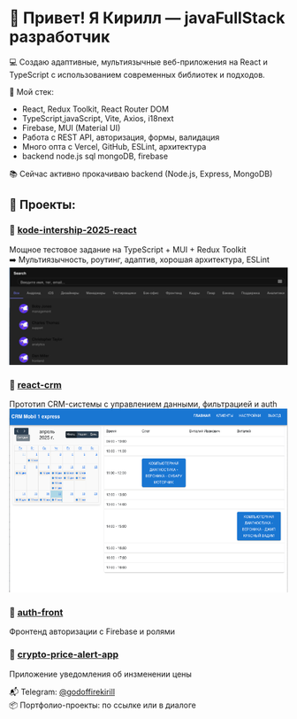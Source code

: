 # 👋 Привет! Я Кирилл — javaFullStack разработчик

💻 Создаю адаптивные, мультиязычные веб-приложения на React и TypeScript с использованием современных библиотек и подходов.  

🚀 Мой стек:
- React, Redux Toolkit, React Router DOM
- TypeScript,javaScript, Vite, Axios, i18next
- Firebase, MUI (Material UI)
- Работа с REST API, авторизация, формы, валидация
- Много опта с Vercel, GitHub, ESLint, архитектура
- backend node.js sql mongoDB, firebase 

📚 Сейчас активно прокачиваю backend (Node.js, Express, MongoDB)


## 💼 Проекты:

### 🔹 [kode-intership-2025-react](https://github.com/godoffirekirill/kode-intership-2025-react)  
Мощное тестовое задание на TypeScript + MUI + Redux Toolkit  
➡️ Мультиязычность, роутинг, адаптив, хорошая архитектура, ESLint
![Темная тема](https://github.com/godoffirekirill/kode-intership-2025-react/blob/main/screenshots/Screenshot%202025-04-17%20at%2008.20.16.png?raw=true)

### 🔹 [react-crm](https://github.com/godoffirekirill/car-crm-vite)  
Прототип CRM-системы с управлением данными, фильтрацией и auth
![](https://github.com/godoffirekirill/screens/blob/main/Гифка%20с%20Gifius.ru.gif?raw=true)

### 🔹 [auth-front](https://github.com/godoffirekirill/auth-front)  
Фронтенд авторизации с Firebase и ролями

### 🔹 [crypto-price-alert-app](https://github.com/godoffirekirill/crypto-price-alert-app)  
Приложение уведомления об инзменении цены 



📬 Telegram: [@godoffirekirill](https://t.me/@godoffirekirill13)  
📦 Портфолио-проекты: по ссылке или в диалоге
